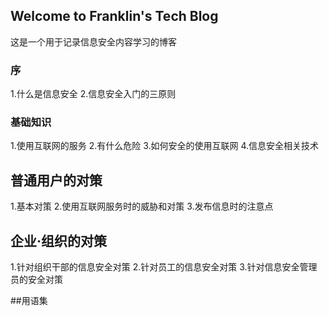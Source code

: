 ## Welcome to Franklin's Tech Blog
这是一个用于记录信息安全内容学习的博客

### 序
1.什么是信息安全
2.信息安全入门的三原则

### 基础知识
1.使用互联网的服务
2.有什么危险
3.如何安全的使用互联网
4.信息安全相关技术

## 普通用户的对策
1.基本对策
2.使用互联网服务时的威胁和对策
3.发布信息时的注意点

## 企业·组织的对策
1.针对组织干部的信息安全对策
2.针对员工的信息安全对策
3.针对信息安全管理员的安全对策

##用语集
